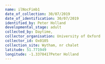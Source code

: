 ```yaml
---
name: ilNocFimb1
date_of_collection: 30/07/2019
date_of_identification: 30/07/2019
identified_by: Peter Holland
developmental_stage: adult
collected_by: Daytime,
collector_organisation: University of Oxford
collector_id: Ox0105
collection_site: Wytham, nr chalet
latitude: 51.771949
longitude: -1.3378417Peter Holland
---
```

